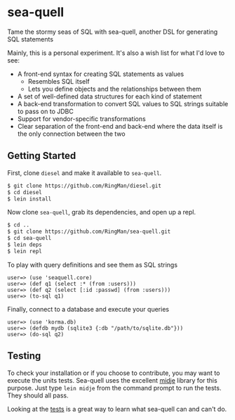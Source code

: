 sea-quell
=========

Tame the stormy seas of SQL with sea-quell, another DSL for generating SQL statements

Mainly, this is a personal experiment.  It's also a wish list for what I'd love to see:

* A front-end syntax for creating SQL statements as values
  * Resembles SQL itself
  * Lets you define objects and the relationships between them
* A set of well-defined data structures for each kind of statement
* A back-end transformation to convert SQL values to SQL strings suitable to pass on to JDBC
* Support for vendor-specific transformations
* Clear separation of the front-end and back-end where the data itself is the only connection between the two

## Getting Started
First, clone `diesel` and make it available to `sea-quell`.

```bash
$ git clone https://github.com/RingMan/diesel.git
$ cd diesel
$ lein install
```
Now clone `sea-quell`, grab its dependencies, and open up a repl.

```bash
$ cd ..
$ git clone https://github.com/RingMan/sea-quell.git
$ cd sea-quell
$ lein deps
$ lein repl
```

To play with query definitions and see them as SQL strings

```
user=> (use 'seaquell.core)
user=> (def q1 (select :* (from :users)))
user=> (def q2 (select [:id :passwd] (from :users)))
user=> (to-sql q1)
```

Finally, connect to a database and execute your queries

```
user=> (use 'korma.db)
user=> (defdb mydb (sqlite3 {:db "/path/to/sqlite.db"}))
user=> (do-sql q2)
```
## Testing
To check your installation or if you choose to contribute, you may want to execute the units tests.
Sea-quell uses the excellent [midje](https://github.com/marick/Midje) library for this purpose.
Just type `lein midje` from the command prompt to run the tests.  They should all pass.

Looking at the [tests](https://github.com/RingMan/sea-quell/blob/master/test/seaquell/core_test.clj) is a great way to learn what sea-quell can and can't do.
